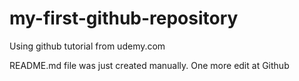# my-first-github-repository
Using github tutorial from udemy.com

README.md file was just created manually. One more edit at Github
